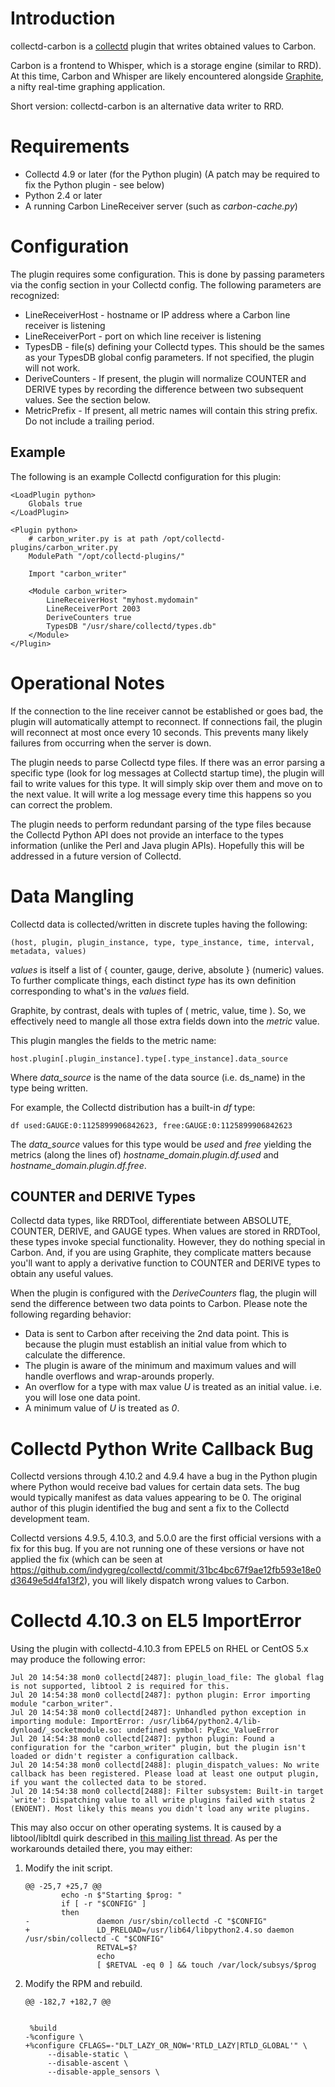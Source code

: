 # Introduction

collectd-carbon is a [collectd](http://www.collectd.org/) plugin that writes obtained values to Carbon.

Carbon is a frontend to Whisper, which is a storage engine (similar to RRD). At this time, Carbon and Whisper are likely encountered alongside [Graphite](http://graphite.wikidot.com/start), a nifty real-time graphing application.

Short version: collectd-carbon is an alternative data writer to RRD.

# Requirements

* Collectd 4.9 or later (for the Python plugin) (A patch may be required to fix the Python plugin - see below)
* Python 2.4 or later
* A running Carbon LineReceiver server (such as *carbon-cache.py*)

# Configuration

The plugin requires some configuration. This is done by passing parameters via the <Module> config section in your Collectd config. The following parameters are recognized:

* LineReceiverHost - hostname or IP address where a Carbon line receiver is listening
* LineReceiverPort - port on which line receiver is listening
* TypesDB - file(s) defining your Collectd types. This should be the sames as your TypesDB global config parameters. If not specified, the plugin will not work.
* DeriveCounters - If present, the plugin will normalize COUNTER and DERIVE types by recording the difference between two subsequent values. See the section below.
* MetricPrefix - If present, all metric names will contain this string prefix. Do not include a trailing period.

## Example

The following is an example Collectd configuration for this plugin:

    <LoadPlugin python>
        Globals true
    </LoadPlugin>

    <Plugin python>
        # carbon_writer.py is at path /opt/collectd-plugins/carbon_writer.py
        ModulePath "/opt/collectd-plugins/"

        Import "carbon_writer"

        <Module carbon_writer>
            LineReceiverHost "myhost.mydomain"
            LineReceiverPort 2003
            DeriveCounters true
            TypesDB "/usr/share/collectd/types.db"
        </Module>
    </Plugin>

# Operational Notes

If the connection to the line receiver cannot be established or goes bad, the plugin will automatically attempt to reconnect. If connections fail, the plugin will reconnect at most once every 10 seconds. This prevents many likely failures from occurring when the server is down.

The plugin needs to parse Collectd type files. If there was an error parsing a specific type (look for log messages at Collectd startup time), the plugin will fail to write values for this type. It will simply skip over them and move on to the next value. It will write a log message every time this happens so you can correct the problem.

The plugin needs to perform redundant parsing of the type files because the Collectd Python API does not provide an interface to the types information (unlike the Perl and Java plugin APIs). Hopefully this will be addressed in a future version of Collectd.

# Data Mangling

Collectd data is collected/written in discrete tuples having the following:

    (host, plugin, plugin_instance, type, type_instance, time, interval, metadata, values)

_values_ is itself a list of { counter, gauge, derive, absolute } (numeric) values. To further complicate things, each distinct _type_ has its own definition corresponding to what's in the _values_ field.

Graphite, by contrast, deals with tuples of ( metric, value, time ). So, we effectively need to mangle all those extra fields down into the _metric_ value.

This plugin mangles the fields to the metric name:

    host.plugin[.plugin_instance].type[.type_instance].data_source

Where *data_source* is the name of the data source (i.e. ds_name) in the type being written.

For example, the Collectd distribution has a built-in _df_ type:

    df used:GAUGE:0:1125899906842623, free:GAUGE:0:1125899906842623

The *data_source* values for this type would be *used* and *free* yielding the metrics (along the lines of) *hostname_domain.plugin.df.used* and *hostname_domain.plugin.df.free*.

## COUNTER and DERIVE Types

Collectd data types, like RRDTool, differentiate between ABSOLUTE, COUNTER, DERIVE, and GAUGE types. When values are stored in RRDTool, these types invoke special functionality. However, they do nothing special in Carbon. And, if you are using Graphite, they complicate matters because you'll want to apply a derivative function to COUNTER and DERIVE types to obtain any useful values.

When the plugin is configured with the *DeriveCounters* flag, the plugin will send the difference between two data points to Carbon. Please note the following regarding behavior:

* Data is sent to Carbon after receiving the 2nd data point. This is because the plugin must establish an initial value from which to calculate the difference.
* The plugin is aware of the minimum and maximum values and will handle overflows and wrap-arounds properly.
* An overflow for a type with max value *U* is treated as an initial value. i.e. you will lose one data point.
* A minimum value of *U* is treated as *0*.

# Collectd Python Write Callback Bug

Collectd versions through 4.10.2 and 4.9.4 have a bug in the Python plugin where Python would receive bad values for certain data sets. The bug would typically manifest as data values appearing to be 0. The original author of this plugin identified the bug and sent a fix to the Collectd development team.

Collectd versions 4.9.5, 4.10.3, and 5.0.0 are the first official versions with a fix for this bug. If you are not running one of these versions or have not applied the fix (which can be seen at <https://github.com/indygreg/collectd/commit/31bc4bc67f9ae12fb593e18e0d3649e5d4fa13f2>), you will likely dispatch wrong values to Carbon.

# Collectd 4.10.3 on EL5 ImportError

Using the plugin with collectd-4.10.3 from EPEL5 on RHEL or CentOS 5.x may produce the following error:

    Jul 20 14:54:38 mon0 collectd[2487]: plugin_load_file: The global flag is not supported, libtool 2 is required for this.
    Jul 20 14:54:38 mon0 collectd[2487]: python plugin: Error importing module "carbon_writer".
    Jul 20 14:54:38 mon0 collectd[2487]: Unhandled python exception in importing module: ImportError: /usr/lib64/python2.4/lib-dynload/_socketmodule.so: undefined symbol: PyExc_ValueError
    Jul 20 14:54:38 mon0 collectd[2487]: python plugin: Found a configuration for the "carbon_writer" plugin, but the plugin isn't loaded or didn't register a configuration callback.
    Jul 20 14:54:38 mon0 collectd[2488]: plugin_dispatch_values: No write callback has been registered. Please load at least one output plugin, if you want the collected data to be stored.
    Jul 20 14:54:38 mon0 collectd[2488]: Filter subsystem: Built-in target `write': Dispatching value to all write plugins failed with status 2 (ENOENT). Most likely this means you didn't load any write plugins.

This may also occur on other operating systems. It is caused by a libtool/libltdl quirk described in [this mailing list thread](http://mailman.verplant.org/pipermail/collectd/2008-March/001616.html). As per the workarounds detailed there, you may either:

 1. Modify the init script.

        @@ -25,7 +25,7 @@
                echo -n $"Starting $prog: "
                if [ -r "$CONFIG" ]
                then
        -               daemon /usr/sbin/collectd -C "$CONFIG"
        +               LD_PRELOAD=/usr/lib64/libpython2.4.so daemon /usr/sbin/collectd -C "$CONFIG"
                        RETVAL=$?
                        echo
                        [ $RETVAL -eq 0 ] && touch /var/lock/subsys/$prog

 1. Modify the RPM and rebuild.

        @@ -182,7 +182,7 @@
         
         
         %build
        -%configure \
        +%configure CFLAGS=-"DLT_LAZY_OR_NOW='RTLD_LAZY|RTLD_GLOBAL'" \
             --disable-static \
             --disable-ascent \
             --disable-apple_sensors \
